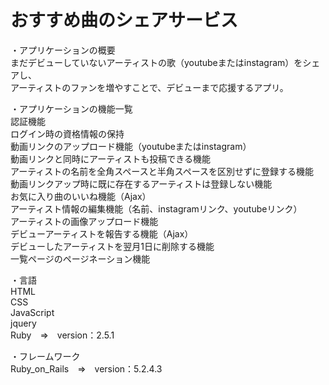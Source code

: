 # おすすめ曲のシェアサービス

・アプリケーションの概要  
  まだデビューしていないアーティストの歌（youtubeまたはinstagram）をシェアし、  
  アーティストのファンを増やすことで、デビューまで応援するアプリ。

・アプリケーションの機能一覧  
  認証機能  
  ログイン時の資格情報の保持  
  動画リンクのアップロード機能（youtubeまたはinstagram）  
  動画リンクと同時にアーティストも投稿できる機能  
  アーティストの名前を全角スペースと半角スペースを区別せずに登録する機能  
  動画リンクアップ時に既に存在するアーティストは登録しない機能  
  お気に入り曲のいいね機能（Ajax）  
  アーティスト情報の編集機能（名前、instagramリンク、youtubeリンク）  
  アーティストの画像アップロード機能  
  デビューアーティストを報告する機能（Ajax）  
  デビューしたアーティストを翌月1日に削除する機能  
  一覧ページのページネーション機能  

・言語  
  HTML  
  CSS  
  JavaScript  
  jquery  
  Ruby　⇒　version：2.5.1  

・フレームワーク  
  Ruby_on_Rails　⇒　version：5.2.4.3  
